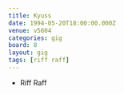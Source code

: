 ```yaml
---
title: Kyuss
date: 1994-05-20T18:00:00.000Z
venue: v5604
categories: gig
board: 8
layout: gig
tags: [riff raff]
---
```

+ Riff Raff